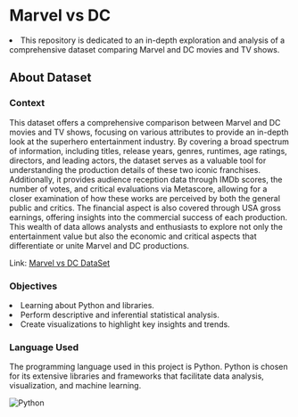 # Marvel vs DC

<li>This repository is dedicated to an in-depth exploration and analysis of a comprehensive dataset comparing Marvel and DC movies and TV shows.</li>

## About Dataset

### Context 

This dataset offers a comprehensive comparison between Marvel and DC movies and TV shows, focusing on various attributes to provide an in-depth look at the superhero entertainment industry. By covering a broad spectrum of information, including titles, release years, genres, runtimes, age ratings, directors, and leading actors, the dataset serves as a valuable tool for understanding the production details of these two iconic franchises. Additionally, it provides audience reception data through IMDb scores, the number of votes, and critical evaluations via Metascore, allowing for a closer examination of how these works are perceived by both the general public and critics. The financial aspect is also covered through USA gross earnings, offering insights into the commercial success of each production. This wealth of data allows analysts and enthusiasts to explore not only the entertainment value but also the economic and critical aspects that differentiate or unite Marvel and DC productions.

Link: <a href="https://www.kaggle.com/datasets/willianoliveiragibin/marvel-vs-dc/data">Marvel vs DC DataSet</a>

### Objectives

<li> Learning about Python and libraries.</li>
<li>Perform descriptive and inferential statistical analysis.</li>
<li>Create visualizations to highlight key insights and trends.</li>

### Language Used

The programming language used in this project is Python. Python is chosen for its extensive libraries and frameworks that facilitate data analysis, visualization, and machine learning.

![Python](https://img.shields.io/badge/Python-3776AB?style=for-the-badge&logo=python&logoColor=white)
